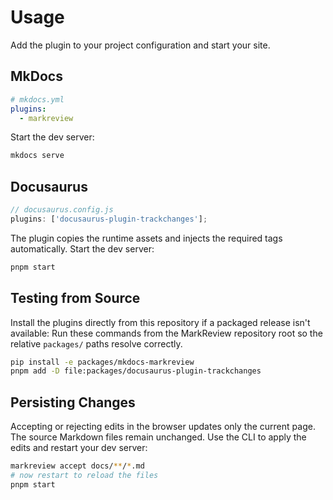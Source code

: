 # Usage

Add the plugin to your project configuration and start your site.

## MkDocs

```yaml
# mkdocs.yml
plugins:
  - markreview
```

Start the dev server:

```bash
mkdocs serve
```

## Docusaurus

```js
// docusaurus.config.js
plugins: ['docusaurus-plugin-trackchanges'];
```
The plugin copies the runtime assets and injects the required tags automatically.
Start the dev server:

```bash
pnpm start
```

## Testing from Source

Install the plugins directly from this repository if a packaged release isn't available:
Run these commands from the MarkReview repository root so the relative `packages/` paths resolve correctly.

```bash
pip install -e packages/mkdocs-markreview
pnpm add -D file:packages/docusaurus-plugin-trackchanges
```

## Persisting Changes

Accepting or rejecting edits in the browser updates only the current page.
The source Markdown files remain unchanged. Use the CLI to apply the edits
and restart your dev server:

```bash
markreview accept docs/**/*.md
# now restart to reload the files
pnpm start
```
